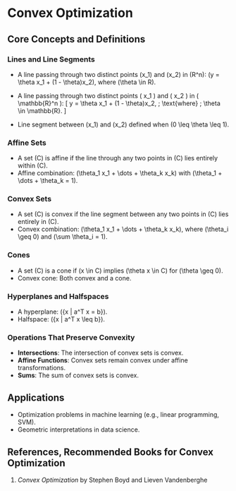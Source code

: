 # Convex Optimization

## Core Concepts and Definitions

### Lines and Line Segments
- A line passing through two distinct points \(x_1\) and \(x_2\) in \(R^n\): \(y = \theta x_1 + (1 - \theta)x_2\), where \(\theta \in R\).
- A line passing through two distinct points \( x_1 \) and \( x_2 \) in \( \mathbb{R}^n \): \[ y = \theta x_1 + (1 - \theta)x_2, \; \text{where} \; \theta \in \mathbb{R}. \]

- Line segment between \(x_1\) and \(x_2\) defined when \(0 \leq \theta \leq 1\).

### Affine Sets
- A set \(C\) is affine if the line through any two points in \(C\) lies entirely within \(C\).
- Affine combination: \(\theta_1 x_1 + \dots + \theta_k x_k\) with \(\theta_1 + \dots + \theta_k = 1\).

### Convex Sets
- A set \(C\) is convex if the line segment between any two points in \(C\) lies entirely in \(C\).
- Convex combination: \(\theta_1 x_1 + \dots + \theta_k x_k\), where \(\theta_i \geq 0\) and \(\sum \theta_i = 1\).

### Cones
- A set \(C\) is a cone if \(x \in C\) implies \(\theta x \in C\) for \(\theta \geq 0\).
- Convex cone: Both convex and a cone.

### Hyperplanes and Halfspaces
- A hyperplane: \(\{x | a^T x = b\}\).
- Halfspace: \(\{x | a^T x \leq b\}\).

### Operations That Preserve Convexity
- **Intersections**: The intersection of convex sets is convex.
- **Affine Functions**: Convex sets remain convex under affine transformations.
- **Sums**: The sum of convex sets is convex.

## Applications
- Optimization problems in machine learning (e.g., linear programming, SVM).
- Geometric interpretations in data science.

## References, Recommended Books for Convex Optimization
1. *Convex Optimization* by Stephen Boyd and Lieven Vandenberghe

